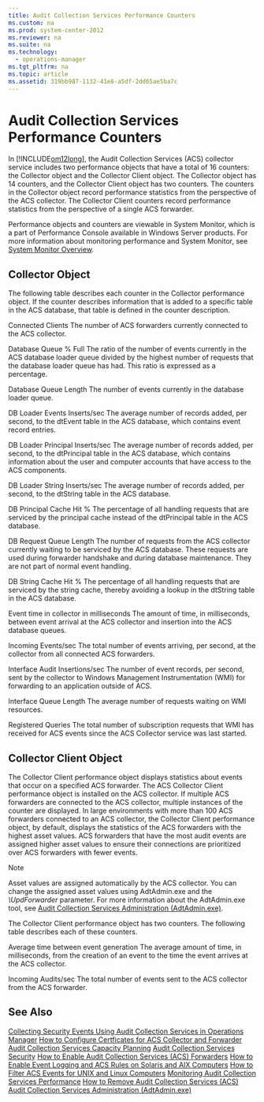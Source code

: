 ```yaml
---
title: Audit Collection Services Performance Counters
ms.custom: na
ms.prod: system-center-2012
ms.reviewer: na
ms.suite: na
ms.technology: 
  - operations-manager
ms.tgt_pltfrm: na
ms.topic: article
ms.assetid: 319bb987-1132-41e8-a5df-2dd65ae5ba7c
---
```

# Audit Collection Services Performance Counters
In [!INCLUDE[om12long](../Token/om12long_md.md)], the Audit Collection Services \(ACS\) collector service includes two performance objects that have a total of 16 counters: the Collector object and the Collector Client object. The Collector object has 14 counters, and the Collector Client object has two counters. The counters in the Collector object record performance statistics from the perspective of the ACS collector. The Collector Client counters record performance statistics from the perspective of a single ACS forwarder.

Performance objects and counters are viewable in System Monitor, which is a part of Performance Console available in Windows Server products. For more information about monitoring performance and System Monitor, see [System Monitor Overview](http://go.microsoft.com/fwlink/?LinkId=74157).

## Collector Object
The following table describes each counter in the Collector performance object. If the counter describes information that is added to a specific table in the ACS database, that table is defined in the counter description.

Connected Clients
The number of ACS forwarders currently connected to the ACS collector.

Database Queue % Full
The ratio of the number of events currently in the ACS database loader queue divided by the highest number of requests that the database loader queue has had. This ratio is expressed as a percentage.

Database Queue Length
The number of events currently in the database loader queue.

DB Loader Events Inserts\/sec
The average number of records added, per second, to the dtEvent table in the ACS database, which contains event record entries.

DB Loader Principal Inserts\/sec
The average number of records added, per second, to the dtPrincipal table in the ACS database, which contains information about the user and computer accounts that have access to the ACS components.

DB Loader String Inserts\/sec
The average number of records added, per second, to the dtString table in the ACS database.

DB Principal Cache Hit %
The percentage of all handling requests that are serviced by the principal cache instead of the dtPrincipal table in the ACS database.

DB Request Queue Length
The number of requests from the ACS collector currently waiting to be serviced by the ACS database. These requests are used during forwarder handshake and during database maintenance. They are not part of normal event handling.

DB String Cache Hit %
The percentage of all handling requests that are serviced by the string cache, thereby avoiding a lookup in the dtString table in the ACS database.

Event time in collector in milliseconds
The amount of time, in milliseconds, between event arrival at the ACS collector and insertion into the ACS database queues.

Incoming Events\/sec
The total number of events arriving, per second, at the collector from all connected ACS forwarders.

Interface Audit Insertions\/sec
The number of event records, per second, sent by the collector to Windows Management Instrumentation \(WMI\) for forwarding to an application outside of ACS.

Interface Queue Length
The average number of requests waiting on WMI resources.

Registered Queries
The total number of subscription requests that WMI has received for ACS events since the ACS Collector service was last started.

## Collector Client Object
The Collector Client performance object displays statistics about events that occur on a specified ACS forwarder. The ACS Collector Client performance object is installed on the ACS collector. If multiple ACS forwarders are connected to the ACS collector, multiple instances of the counter are displayed. In large environments with more than 100 ACS forwarders connected to an ACS collector, the Collector Client performance object, by default, displays the statistics of the ACS forwarders with the highest asset values. ACS forwarders that have the most audit events are assigned higher asset values to ensure their connections are prioritized over ACS forwarders with fewer events.

> [!NOTE]
> Asset values are assigned automatically by the ACS collector. You can change the assigned asset values using AdtAdmin.exe and the *\\UpdForwarder* parameter. For more information about the AdtAdmin.exe tool, see [Audit Collection Services Administration &#40;AdtAdmin.exe&#41;](../Topic/Audit-Collection-Services-Administration--AdtAdmin.exe-.md).

The Collector Client performance object has two counters. The following table describes each of these counters.

Average time between event generation
The average amount of time, in milliseconds, from the creation of an event to the time the event arrives at the ACS collector.

Incoming Audits\/sec
The total number of events sent to the ACS collector from the ACS forwarder.

## See Also
[Collecting Security Events Using Audit Collection Services in Operations Manager](../Topic/Collecting-Security-Events-Using-Audit-Collection-Services-in-Operations-Manager.md)
[How to Configure Certficates for ACS Collector and Forwarder](../Topic/How-to-Configure-Certficates-for-ACS-Collector-and-Forwarder.md)
[Audit Collection Services Capacity Planning](../Topic/Audit-Collection-Services-Capacity-Planning.md)
[Audit Collection Services Security](../Topic/Audit-Collection-Services-Security.md)
[How to Enable Audit Collection Services &#40;ACS&#41; Forwarders](../Topic/How-to-Enable-Audit-Collection-Services--ACS--Forwarders.md)
[How to Enable Event Logging and ACS Rules on Solaris and AIX Computers](../Topic/How-to-Enable-Event-Logging-and-ACS-Rules-on-Solaris-and-AIX-Computers.md)
[How to Filter ACS Events for UNIX and Linux Computers](../Topic/How-to-Filter-ACS-Events-for-UNIX-and-Linux-Computers.md)
[Monitoring Audit Collection Services Performance](../Topic/Monitoring-Audit-Collection-Services-Performance.md)
[How to Remove Audit Collection Services &#40;ACS&#41;](../Topic/How-to-Remove-Audit-Collection-Services--ACS-.md)
[Audit Collection Services Administration &#40;AdtAdmin.exe&#41;](../Topic/Audit-Collection-Services-Administration--AdtAdmin.exe-.md)

